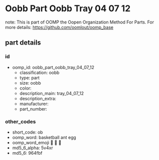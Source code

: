 # Oobb Part Oobb Tray 04 07 12  

note: This is part of OOMP the Oopen Organization Method For Parts. For more details: https://github.com/oomlout/oomp_base

##  part details





### id
* oomp_id: oobb_part_oobb_tray_04_07_12
  * classification: oobb
  * type: part
  * size: oobb
  * color: 
  * description_main: tray_04_07_12
  * description_extra: 
  * manufacturer: 
  * part_number: 

### other_codes
* short_code: ob
* oomp_word: basketball ant egg
* oomp_word_emoji :basketball: :ant: :egg:
* md5_6_alpha: 5v4xr
* md5_6: 964fbf